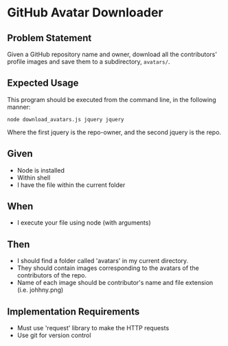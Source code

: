 # GitHub Avatar Downloader

## Problem Statement

Given a GitHub repository name and owner, download all the contributors' profile images and save them to a subdirectory, `avatars/`.

## Expected Usage

This program should be executed from the command line, in the following manner:

`node download_avatars.js jquery jquery`

Where the first jquery is the repo-owner, and the second jquery is the repo.

## Given

- Node is installed
- Within shell
- I have the file within the current folder

## When

- I execute your file using node (with arguments)

## Then

- I should find a folder called 'avatars' in my current directory.
- They should contain images corresponding to the avatars of the contributors of the repo.
- Name of each image should be contributor's name and file extension (i.e. johhny.png)

## Implementation Requirements
- Must use 'request' library to make the HTTP requests
- Use git for version control
